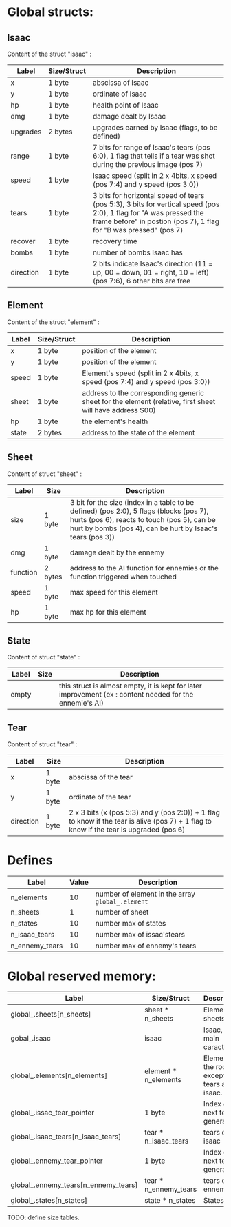 # Global structs:

## Isaac

Content of the struct "isaac" :

| Label | Size/Struct | Description |
| ----- | ---- | ----------- |
| x | 1 byte | abscissa of Isaac |
| y | 1 byte | ordinate of Isaac |
| hp | 1 byte | health point of Isaac |
| dmg | 1 byte | damage dealt by Isaac |
| upgrades | 2 bytes | upgrades earned by Isaac (flags, to be defined) |
| range | 1 byte | 7 bits for range of Isaac's tears (pos 6:0), 1 flag that tells if a tear was shot during the previous image (pos 7)|
| speed | 1 byte | Isaac speed (split in 2 x 4bits, x speed (pos 7:4) and y speed (pos 3:0)) |
| tears | 1 byte | 3 bits for horizontal speed of tears (pos 5:3), 3 bits for vertical speed (pos 2:0), 1 flag for "A was pressed the frame before" in postion (pos 7), 1 flag for "B  was pressed" (pos 7)|
| recover | 1 byte | recovery time |
| bombs | 1 byte | number of bombs Isaac has |
| direction | 1 byte | 2 bits indicate Isaac's direction (11 = up, 00 = down, 01 = right, 10 = left) (pos 7:6), 6 other bits are free |

## Element

Content of the struct "element" :

| Label | Size/Struct | Description |
| ----- | ---- | ----------- |
| x | 1 byte | position of the element |
| y | 1 byte | position of the element |
| speed | 1 byte | Element's speed (split in 2 x 4bits, x speed (pos 7:4) and y speed (pos 3:0)) |
| sheet | 1 byte | address to the corresponding generic sheet for the element (relative, first sheet will have address $00) |
| hp | 1 byte | the element's health |
| state | 2 bytes | address to the state of the element |

## Sheet

Content of struct "sheet" :

| Label | Size | Description |
| ----- | ---- | ----------- |
| size | 1 byte | 3 bit for the size (index in a table to be defined) (pos 2:0), 5 flags (blocks (pos 7), hurts (pos 6), reacts to touch (pos 5), can be hurt by bombs (pos 4), can be hurt by Isaac's tears (pos 3)) |
| dmg | 1 byte | damage dealt by the ennemy |
| function | 2 bytes | address to the AI function for ennemies or the function triggered when touched |
| speed | 1 byte | max speed for this element |
| hp | 1 byte | max hp for this element |

## State

Content of struct "state" :

| Label | Size | Description |
| ----- | ---- | ----------- |
| empty | | this struct is almost empty, it is kept for later improvement (ex : content needed for the ennemie's AI) |

## Tear

Content of struct "tear" :

| Label | Size | Description |
| ----- | ---- | ----------- |
| x | 1 byte | abscissa of the tear |
| y | 1 byte | ordinate of the tear |
| direction | 1 byte | 2 x 3 bits (x (pos 5:3) and y (pos 2:0)) + 1 flag to know if the tear is alive (pos 7) + 1 flag to know if the tear is upgraded (pos 6)|

# Defines

| Label | Value | Description |
| ----- | ----- | ----------- |
| n_elements | 10 | number of element in the array `global_.element` |
| n_sheets | 1 | number of sheet |
| n_states | 10 | number max of states |
| n_isaac_tears | 10 | number max of issac'stears |
| n_ennemy_tears | 10 | number max of ennemy's tears |

# Global reserved memory:


| Label | Size/Struct |  Description  |
| ------------- | ---------- | ----------- |
| global_.sheets[n_sheets]         | sheet * n_sheets   | Element sheets.           |
| gobal_.isaac                   | isaac               | Isaac, the main caracter. |
| global_.elements[n_elements]    | element * n_elements | Elements in the room, except for tears and isaac. |
| global_.issac_tear_pointer     | 1 byte              | Index of next tear to generate |
| global_.isaac_tears[n_isaac_tears] | tear * n_isaac_tears  | tears of isaac |
| global_.ennemy_tear_pointer     | 1 byte              | Index of next tear to generate |
| global_.ennemy_tears[n_ennemy_tears]| tear * n_ennemy_tears | tears of the ennemys |
| global_.states[n_states]   | state * n_states      | States. |


TODO:
  define size tables.
